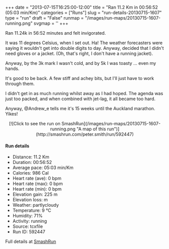 +++
date = "2013-07-15T16:25:00-12:00"
title = "Ran 11.2 Km in 00:56:52 (05:03 min/Km)"
categories = ["Runs"]
slug = "run-details-20130715-1607"
type = "run"
draft = "False"
runmap = "/images/run-maps/20130715-1607-running.png"
svgmap = '<polyline points="93 13, 91 17, 96 19, 96 22, 99 27, 95 34, 95 36, 100 41, 100 47, 99 50, 98 54, 97 62, 99 66, 100 70, 97 75, 97 79, 95 86, 94 90, 64 83, 52 80, 24 75, 19 73, 6 58, 2 55, 1 53, 0 46, 1 34, 21 31, 46 33, 56 32, 60 31, 79 15, 83 16, 83 14, 86 12, 94 10">'
+++

Ran 11.24k in 56:52 minutes and felt invigorated. 

It was 11 degrees Celsius, when I set out. Ha! The weather forecasters were saying it wouldn't get into double digits to day. Anyway, decided that I didn't need gloves or a jacket. (Oh, that's right, I don't have a running jacket).

Anyway, by the 3k mark I wasn't cold, and by 5k I was toasty ... even my hands. 

It's good to be back. A few stiff and achey bits, but I'll just have to work through them. 

I didn't get in as much running whilst away as I had hoped. The agenda was just too packed, and when combined with jet-lag, it all became too hard. 

Anyway, @Andrew_e tells me it's 15 weeks until the Auckland marathon. Yikes!



<!--more-->

<center>
[![Click to see the run on SmashRun](/images/run-maps/20130715-1607-running.png "A map of this run")](http://smashrun.com/peter.smith/run/592447)
</center>

#### Run details

* Distance: 11.2 Km
* Duration: 00:56:52
* Average pace: 05:03 min/Km
* Calories: 986 Cal
* Heart rate (ave): 0 bpm
* Heart rate (max): 0 bpm
* Heart rate (min): 0 bpm
* Elevation gain: 225 m
* Elevation loss:  m
* Weather: partlycloudy
* Temperature: 9 &deg;C
* Humidity: 71%
* Activity: running
* Source: tcxfile
* Run ID: 592447

Full details at [SmashRun](http://smashrun.com/peter.smith/run/592447)